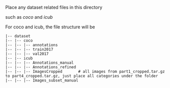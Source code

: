 Place any dataset related files in this directory

such as _coco_ and _icub_

For coco and icub, the file structure will be

```
|-- dataset
|-- |-- coco
|-- |-- |-- annotations
|-- |-- |-- train2017
|-- |-- |-- val2017
|-- |-- icub
|-- |-- |-- Annotations_manual
|-- |-- |-- Annotations_refined
|-- |-- |-- ImagesCropped       # all images from part1_cropped.tar.gz to part4_cropped.tar.gz, just place all categories under the folder
|-- |-- |-- Images_subset_manual
```